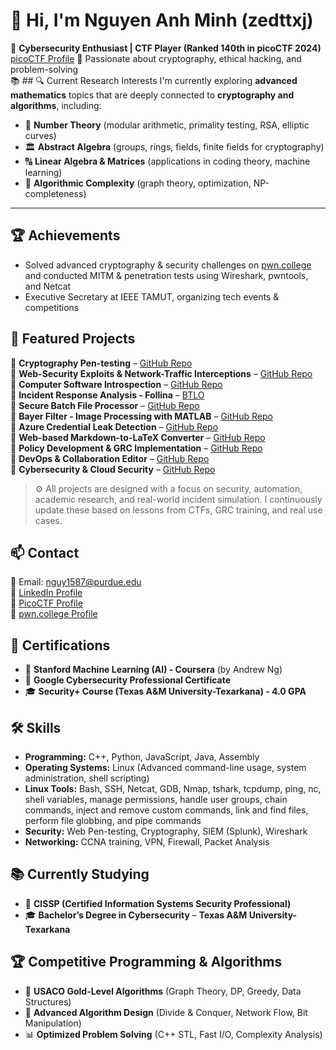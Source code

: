 # 👋 Hi, I'm Nguyen Anh Minh (zedttxj)

🚀 **Cybersecurity Enthusiast | CTF Player (Ranked 140th in picoCTF 2024)** [picoCTF Profile](https://play.picoctf.org/users/zedttxj)
🔐 Passionate about cryptography, ethical hacking, and problem-solving  
📚 ## 🔍 Current Research Interests
I'm currently exploring **advanced mathematics** topics that are deeply connected to **cryptography and algorithms**, including:  

- 🔢 **Number Theory** (modular arithmetic, primality testing, RSA, elliptic curves)  
- 🏛 **Abstract Algebra** (groups, rings, fields, finite fields for cryptography)  
- 🔠 **Linear Algebra & Matrices** (applications in coding theory, machine learning)  
- 🧠 **Algorithmic Complexity** (graph theory, optimization, NP-completeness)

---

## 🏆 Achievements
- Solved advanced cryptography & security challenges on [pwn.college](https://pwn.college/hacker/1o1) and conducted MITM & penetration tests using Wireshark, pwntools, and Netcat
- Executive Secretary at IEEE TAMUT, organizing tech events & competitions

## 📂 Featured Projects
🔹 **Cryptography Pen-testing** – [GitHub Repo](https://github.com/zedttxj/Cryptography/)  
🔹 **Web-Security Exploits & Network-Traffic Interceptions** – [GitHub Repo](https://github.com/zedttxj/Web-Security-Exploits/)  
🔹 **Computer Software Introspection** – [GitHub Repo](https://github.com/zedttxj/Computer-Software-Introspection/)  
🔹 **Incident Response Analysis - Follina** – [BTLO](https://blueteamlabs.online/achievement/share/challenge/101770/43)  
🔹 **Secure Batch File Processor** – [GitHub Repo](https://github.com/zedttxj/Execute-shell-command-with-every-files-in-a-folder/)  
🔹 **Bayer Filter - Image Processing with MATLAB** – [GitHub Repo](https://github.com/zedttxj/Image-Processing-Tool-with-Matlab/)  
🔹 **Azure Credential Leak Detection** – [GitHub Repo](https://github.com/zedttxj/certifications/blob/main/Flare-Academy-Certificate-CPE.pdf)  
🔹 **Web-based Markdown-to-LaTeX Converter** – [GitHub Repo](https://zedttxj.github.io/MD-To-LaTex/)  
🔹 **Policy Development & GRC Implementation** – [GitHub Repo](https://github.com/zedttxj/certifications/blob/main/certificate-of-completion-for-the-definitive-grc-analyst-master-class.pdf)  
🔹 **DevOps & Collaboration Editor** – [GitHub Repo](https://zedttxj.github.io/MD-LaTeX/)  
🔹 **Cybersecurity & Cloud Security** – [GitHub Repo](https://github.com/zedttxj/SecOps/blob/main/README.md)  

> ⚙️ All projects are designed with a focus on security, automation, academic research, and real-world incident simulation. I continuously update these based on lessons from CTFs, GRC training, and real use cases.

## 📫 Contact
📧 Email: [nguy1587@purdue.edu](mailto:nguy1587@purdue.edu)  
🔗 [LinkedIn Profile](https://www.linkedin.com/in/anh-minh-nguyen-b750342ba/)  
🔗 [PicoCTF Profile](https://play.picoctf.org/users/zedttxj)  
🔗 [pwn.college Profile](https://pwn.college/hacker/1o1)  

## 📜 Certifications
- 🤖 **Stanford Machine Learning (AI) - Coursera** (by Andrew Ng)  
- 🔐 **Google Cybersecurity Professional Certificate**  
- 🎓 **Security+ Course (Texas A&M University-Texarkana) - 4.0 GPA**

## 🛠️ Skills
- **Programming:** C++, Python, JavaScript, Java, Assembly
- **Operating Systems:** Linux (Advanced command-line usage, system administration, shell scripting)
- **Linux Tools:** Bash, SSH, Netcat, GDB, Nmap, tshark, tcpdump, ping, nc, shell variables, manage permissions, handle user groups, chain commands, inject and remove custom commands, link and find files, perform file globbing, and pipe commands
- **Security:** Web Pen-testing, Cryptography, SIEM (Splunk), Wireshark
- **Networking:** CCNA training, VPN, Firewall, Packet Analysis

## 📚 Currently Studying
- 📖 **CISSP (Certified Information Systems Security Professional)**
- 🎓 **Bachelor’s Degree in Cybersecurity** – **Texas A&M University-Texarkana**

## 🏆 Competitive Programming & Algorithms
- 🥇 **USACO Gold-Level Algorithms** (Graph Theory, DP, Greedy, Data Structures)  
- 🔢 **Advanced Algorithm Design** (Divide & Conquer, Network Flow, Bit Manipulation)  
- 📊 **Optimized Problem Solving** (C++ STL, Fast I/O, Complexity Analysis)  

